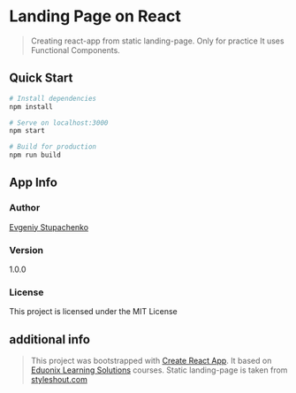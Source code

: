 # Landing Page on React

> Creating react-app from static landing-page. Only for practice
> It uses Functional Components.

## Quick Start

```bash
# Install dependencies
npm install

# Serve on localhost:3000
npm start

# Build for production
npm run build
```

## App Info

### Author

[Evgeniy Stupachenko](https://www.linkedin.com/in/evgeniy-stupachenko-715061b8/)

### Version

1.0.0

### License

This project is licensed under the MIT License

## additional info

> This project was bootstrapped with [Create React App](https://github.com/facebookincubator/create-react-app).
> It based on [Eduonix Learning Solutions](https://www.udemy.com/user/eduonix/) courses.
> Static landing-page is taken from [styleshout.com](https://www.styleshout.com/)
